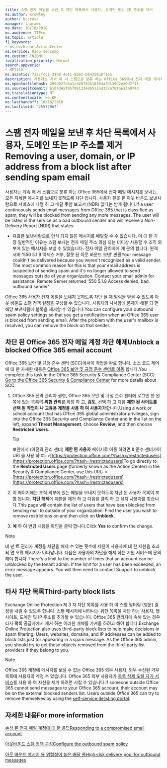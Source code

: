 ```yaml
---
title: 스팸 전자 메일을 보낸 후 차단 목록에서 사용자, 도메인 또는 IP 주소를 제거
ms.author: krowley
author: kccross
manager: laurawi
ms.date: 10/16/2018
ms.audience: ITPro
ms.topic: article
f1_keywords:
- ms.exch.eac.ActionCenter
ms.service: O365-seccomp
ms.custom: TN2DMC
localization_priority: Normal
search.appverid:
- MET150
ms.assetid: 712cfcc1-31e8-4e51-8561-b64258a8f1e5
description: 사용자는 계속 해 서 스팸으로 분류 하는 Office 365에서 전자 메일 메시지를 보내는, 모든 자세한 메시지를 보내지 못하도록 차단 됩니다.
ms.openlocfilehash: 295d92fc6a1cd26783b18304a2d119d2ea0d7f1f
ms.sourcegitcommit: b164d4af65709133e0b512a4327a70fae13a974d
ms.translationtype: MT
ms.contentlocale: ko-KR
ms.lasthandoff: 10/16/2018
ms.locfileid: "25577067"
---
```

# <a name="removing-a-user-domain-or-ip-address-from-a-block-list-after-sending-spam-email"></a><span data-ttu-id="c5093-103">스팸 전자 메일을 보낸 후 차단 목록에서 사용자, 도메인 또는 IP 주소를 제거</span><span class="sxs-lookup"><span data-stu-id="c5093-103">Removing a user, domain, or IP address from a block list after sending spam email</span></span>

<span data-ttu-id="c5093-p101">사용자는 계속 해 서 스팸으로 분류 하는 Office 365에서 전자 메일 메시지를 보내는, 모든 자세한 메시지를 보내지 못하도록 차단 됩니다. 사용자 잘못 된 아웃 바운드 보낸사람으로 서비스에 나열 하 고 배달 못함 보고서 (NDR) 없다는 받게 됩니다.</span><span class="sxs-lookup"><span data-stu-id="c5093-p101">If a user continuously sends email messages from Office 365 that is classified as spam, they will be blocked from sending any more messages. The user will be listed in the service as a bad outbound sender and will receive a Non-Delivery Report (NDR) that states:</span></span>

- <span data-ttu-id="c5093-p102">유효한 보낸사람으로 인식 되지 않은 메시지를 배달할 수 수 없습니다. 이 대 한 가장 일반적인 이유는 스팸 보내는 전자 메일 주소 의심 되는 더이상 사용할 수 조직 외부에 있는 메시지를 보낼 수 있었습니다. 전자 메일 관리자에 게 문의 합니다.  원격 서버 '550 5.1.8 액세스 거부, 잘못 된 아웃 바운드 보낸' 반환</span><span class="sxs-lookup"><span data-stu-id="c5093-p102">Your message couldn't be delivered because you weren't recognized as a valid sender. The most common reason for this is that your email address is suspected of sending spam and it's no longer allowed to send messages outside of your organization. Contact your email admin for assistance.  Remote Server returned '550 5.1.8 Access denied, bad outbound sender'</span></span>

<span data-ttu-id="c5093-p103">Office 365 사용자 전자 메일을 보내지 못하도록 차단 될 때 알림을 받을 수 있도록 아웃 바운드 스팸 정책 설정을 구성할 수 있습니다. 사용자의 사서함에 문제가 해결 되 면 해당 보낸사람에 블록을 제거할 수 있습니다.</span><span class="sxs-lookup"><span data-stu-id="c5093-p103">You can configure your outbound spam policy settings so that you get a notification when an Office 365 user is blocked from sending email. After the problem with the user's mailbox is resolved, you can remove the block on that sender.</span></span>
  
## <a name="unblock-a-blocked-office-365-email-account"></a><span data-ttu-id="c5093-112">차단 된 Office 365 전자 메일 계정 차단 해제</span><span class="sxs-lookup"><span data-stu-id="c5093-112">Unblock a blocked Office 365 email account</span></span>

<span data-ttu-id="c5093-p104">Office 365 보안 및 규정 준수 센터 (SCC)에서이 작업을 완료 합니다. 소스 코드 제어에 대 한 자세한 내용은 [Office 365 보안 및 규정 준수 센터로 이동](go-to-the-securitycompliance-center.md) 합니다.</span><span class="sxs-lookup"><span data-stu-id="c5093-p104">You complete this task in the Office 365 Security & Compliance Center (SCC). [Go to the Office 365 Security & Compliance Center](go-to-the-securitycompliance-center.md) for more details about SCC.</span></span>

1. <span data-ttu-id="c5093-115">Office 365 전역 관리자 권한, Office 365 보안 및 규정 준수 센터에 로그인 한 왼쪽에 있는 목록의 **위협 관리**를 확장 하 고, **검토**, 선택 하 고 다음 **제한 된 사이트를 선택 된 작업이 나 교육용 계정을 사용 하 여 사용자가**합니다.</span><span class="sxs-lookup"><span data-stu-id="c5093-115">Using a work or school account that has Office 365 global administrator privileges, sign into the Office 365 Security and Compliance Center and in the list on the left, expand **Threat Management**, choose **Review**, and then choose **Restricted Users**.</span></span>
    
    > [!TIP]
    > <span data-ttu-id="c5093-116">보안에서 (이전의 관리 센터) **제한 된 사용자** 페이지로 이동 하려면 &amp; 준수 센터가이 URL을 사용 하 여: >[https://protection.office.com/?hash=/restrictedusers](https://protection.office.com/?hash=/restrictedusers)</span><span class="sxs-lookup"><span data-stu-id="c5093-116">To go directly to the **Restricted Users** page (formerly known as the Action Center) in the Security &amp; Compliance Center, use this URL: > [https://protection.office.com/?hash=/restrictedusers](https://protection.office.com/?hash=/restrictedusers)</span></span>

2. <span data-ttu-id="c5093-p105">이 페이지에는 조직 외부에 있는 메일을 보내지 못하도록 차단 된 사용자 목록이 포함 됩니다.  **차단 해제**에 제한을 제거 하 고 다음을 클릭 하 고 싶지 사용자를 찾습니다.</span><span class="sxs-lookup"><span data-stu-id="c5093-p105">This page will contain the list of users that have been blocked from sending mail to outside of your organization.  Find the user you wish to remove restrictions on and then click on **Unblock**.</span></span>

3. <span data-ttu-id="c5093-119">**예** 하 여 변경 내용을 확인을 클릭 합니다.</span><span class="sxs-lookup"><span data-stu-id="c5093-119">Click **Yes** to confirm the change.</span></span> 
    
> [!NOTE]
> <span data-ttu-id="c5093-p106">테 넌 트 관리자 계정을 차단을 해제 수 있는 횟수에 제한이 사용자에 대 한 제한을 초과 되 면 오류 메시지가 나타납니다. 다음은 사용자의 차단을 해제 하는 지원 서비스에 문의 해야 합니다.</span><span class="sxs-lookup"><span data-stu-id="c5093-p106">There's a limit to the number of times that an account can be unblocked by the tenant admin. If the limit for a user has been exceeded, an error message appears. You will then need to contact Support to unblock the user.</span></span>
  
## <a name="third-party-block-lists"></a><span data-ttu-id="c5093-122">타사 차단 목록</span><span class="sxs-lookup"><span data-stu-id="c5093-122">Third-party block lists</span></span>

<span data-ttu-id="c5093-p107">Exchange Online Protection 제 3 자 차단 목록을 사용 하 여 스팸 필터링 (영문) 결정을 내릴 수 있도록 합니다. 스팸 메시지에 나타나는 위한 목록을 차단 하는 사용자, 웹사이트, 도메인 및 IP 주소를 추가할 수 있습니다. Office 365 관리자에 속해 있는 경우 타사 목록 공급자에서 제거 하는 이러한 개체를 가져올 하려고 해야 합니다.</span><span class="sxs-lookup"><span data-stu-id="c5093-p107">Exchange Online Protection also uses third-party block lists to help make decisions in spam filtering. Users, websites, domains, and IP addresses can be added to block lists just for appearing in a spam message. As the Office 365 admin, you should try to get these objects removed from the third-party list providers if they belong to you.</span></span>

> [!NOTE]
> <span data-ttu-id="c5093-p108">Office 365 계정에 메시지를 보낼 수 없는 Office 365 외부 사용자, 외부 수신된 거부 목록에 사용자의 계정 수 있습니다. Office 365 외부 사용자가 [목록 삭제 포털 자가 서비스](https://docs.microsoft.com/en-us/office365/SecurityCompliance/use-the-delist-portal-to-remove-yourself-from-the-office-365-blocked-senders-lis)를 사용 하 여 자신을 제거 하려면 시킬 수 있습니다.</span><span class="sxs-lookup"><span data-stu-id="c5093-p108">If someone outside Office 365 cannot send messages to your Office 365 account, their account may be on the external blocked senders list. Users outside Office 365 can try to remove themselves by using the [self-service delisting portal](https://docs.microsoft.com/en-us/office365/SecurityCompliance/use-the-delist-portal-to-remove-yourself-from-the-office-365-blocked-senders-lis).</span></span> 

## <a name="for-more-information"></a><span data-ttu-id="c5093-128">자세한 내용</span><span class="sxs-lookup"><span data-stu-id="c5093-128">For more information</span></span>

[<span data-ttu-id="c5093-129">손상 된 전자 메일 계정에 대 한 응답</span><span class="sxs-lookup"><span data-stu-id="c5093-129">Responding to a compromised email account</span></span>](responding-to-a-compromised-email-account.md)

[<span data-ttu-id="c5093-130">아웃바운드 스팸 정책 구성</span><span class="sxs-lookup"><span data-stu-id="c5093-130">Configure the outbound spam policy</span></span>](configure-the-outbound-spam-policy.md)
  
[<span data-ttu-id="c5093-131">아웃 바운드 메시지 용 위험성이 높은 배달 풀</span><span class="sxs-lookup"><span data-stu-id="c5093-131">High-risk delivery pool for outbound messages</span></span>](high-risk-delivery-pool-for-outbound-messages.md)

  

  

